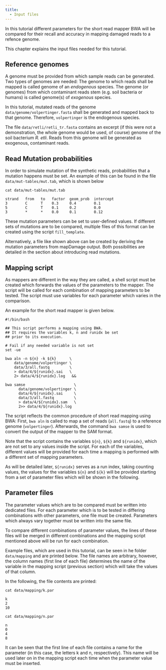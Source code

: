 ```yaml
---
title:
  - Input files
---
```


In this tutorial different parameters for the short read mapper BWA will be 
compared for their recall and accuracy in mapping damaged reads to a refence
genome. 

This chapter explains the input files needed for this tutorial.

Reference genomes
----------------

A genome must be provided from which sample reads can be generated. Two types of
genomes are needed: The genome to which reads shall be mapped is called genome
of an *endogenous* species. The genome (or genomes) from which contaminant reads
stem (e.g. soil bacteria or humans) is called genome(s) of *exogenous* species.

In this tutorial, mutated reads of the genome `data/genome/volpertinger.fasta`
shall be generated and mapped back to that genome. Therefore, `volpertinger` is
the endogenous species. 

The file `data/retli/retli_tr.fasta` contains an excerpt (if this were not a
demonstration, the whole genome would be used, of course) genome of the soil
bacterium *R. etli*. Reads from this genome will be generated as exogenous,
contaminant reads.

Read Mutation probabilities
---------------------------

In order to simulate mutation of the synthetic reads, probabilities that a
mutation happens must be set. An example of this can be found in the file
`data/mut-tables/mut.tab`, which is shown below

```{.bash}
cat data/mut-tables/mut.tab
```
```{.output}
strand   from   to   factor  geom_prob  intercept
3        C      T    0.3     0.4        0.1
5        C      T    0.1     0.2        0.0
3        *      *    0.0     0.1        0.12
```

These mutation parameters can be set to user-defined values. If different
sets of mutations are to be compared, multiple files of this format can be
created using the script `fill_template`.

Alternatively, a file like shown above can be created by deriving the mutation
parameters from mapDamage output. Both possibilities are detailed in the section
about introducing read mutations.

Mapping script
--------------

As mappers are different in the way they are called, a shell script must be
created which forwards the values of the parameters to the mapper. The script
will be called for each combination of mapping parameters to be tested. 
The script must use variables for each parameter which varies in the comparison.

An example for the short read mapper is given below.

```{.bash}
#!/bin/bash

## This script performs a mapping using BWA.
## It requires the variables k, n and runidx be set 
## prior to its execution.

# Fail if any needed variable is not set
set -ue

bwa aln -n ${n} -k ${k}      \
    data/genome/volpertinger \
    data/3/all.fastq         \
    > data/4/${runidx}.sai   \
    2> data/4/${runidx}.log   &&

bwa samse                      \
      data/genome/volpertinger \
      data/4/${runidx}.sai     \
      data/3/all.fastq         \
      > data/4/${runidx}.sam   \
      2>> data/4/${runidx}.log
```

The script reflects the common procedure of short read mapping using BWA: First,
`bwa aln` is called to map a set of reads (`all.fastq`) to a reference genome 
(`volpertinger`). Afterwards, the command `bwa samse` is used to convert the
output of the mapper to the SAM format. 

Note that the script contains the variables `${n}`, `${k}` and `${runidx}`,
which are not set to any values inside the script.  For each of the variables,
different values will be provided for each time a mapping is performed with a
different set of mapping parameters. 

As will be detailed later, `${runidx}` serves as a run index, taking counting
values, the values for the variables `${n}` and `${k}` will be provided starting
from a set of parameter files which will be shown in the following. 

Parameter files
---------------

The parameter values which are to be compared must be written into dedicated
files. For each parameter which is to be tested in differing combinations with
other parameters, one file must be created. Parameters which always vary
together must be written into the same file.

To compare different combinations of parameter values, the lines of these files
will be merged in different combinations and the mapping script mentioned above
will be run for each combination. 

Example files, which are used in this tutorial, can be seen in he folder
`data/mapping` and are printed below. The file names are arbitrary, however, the
column names (first line of each file) determines the name of the variable in
the mapping script (previous section) which will take the values of that column.

In the following, the file contents are printed:

```{.bash}
cat data/mapping/k.par
```
```{.output}
k
2
10

```

```{.bash}
cat data/mapping/n.par
```
```{.output}
n
0
4
8
```

It can be seen that the first line of each file contains a name for the
parameter (in this case, the letters k and n, respectively). This name will be
used later on in the mapping script each time when the parameter value must be
inserted. 







